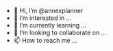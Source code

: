 - 👋 Hi, I’m @annexplanner
- 👀 I’m interested in ...
- 🌱 I’m currently learning ...
- 💞️ I’m looking to collaborate on ...
- 📫 How to reach me ...

<!---
annexplanner/annexplanner is a ✨ special ✨ repository because its `README.md` (this file) appears on your GitHub profile.
You can click the Preview link to take a look at your changes.
--->
